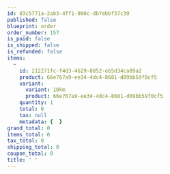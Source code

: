 ```yaml
---
id: 83c5771a-2ab3-4ff1-900c-db7ebbf37c39
published: false
blueprint: order
order_number: 157
is_paid: false
is_shipped: false
is_refunded: false
items:
  -
    id: 212271fc-f4d3-4629-8852-eb5d34ca09a2
    product: 66e767a9-ee34-4dc4-8681-d09bb59f0cf5
    variant:
      variant: 10km
      product: 66e767a9-ee34-4dc4-8681-d09bb59f0cf5
    quantity: 1
    total: 0
    tax: null
    metadata: {  }
grand_total: 0
items_total: 0
tax_total: 0
shipping_total: 0
coupon_total: 0
title: ' '
---
```

